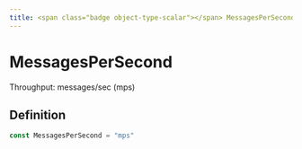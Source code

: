 ```yaml
---
title: <span class="badge object-type-scalar"></span> MessagesPerSecond
---
```

# <span class="badge object-type-scalar"></span> MessagesPerSecond

Throughput: messages/sec (mps)

## Definition

```go
const MessagesPerSecond = "mps"
```
